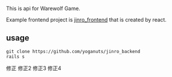 This is api for Warewolf Game.

Example frontend project is [jinro_frontend](https://github.com/yoganuts/jinro_frontend) that is created by react.

## usage

```
git clone https://github.com/yoganuts/jinro_backend
rails s
```

修正
修正2
修正3
修正4
